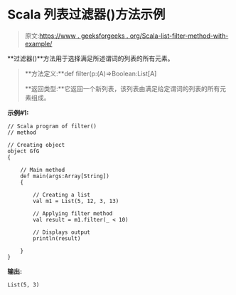 # Scala 列表过滤器()方法示例

> 原文:[https://www . geeksforgeeks . org/Scala-list-filter-method-with-example/](https://www.geeksforgeeks.org/scala-list-filter-method-with-example/)

**过滤器()**方法用于选择满足所述谓词的列表的所有元素。

> **方法定义:**def filter(p:(A)=>Boolean:List[A]
> 
> **返回类型:**它返回一个新列表，该列表由满足给定谓词的列表的所有元素组成。

**示例#1:**

```
// Scala program of filter()
// method

// Creating object
object GfG
{ 

    // Main method
    def main(args:Array[String])
    {

        // Creating a list
        val m1 = List(5, 12, 3, 13)

        // Applying filter method
        val result = m1.filter(_ < 10)

        // Displays output
        println(result)

    }
}
```

**输出:**

```
List(5, 3)

```